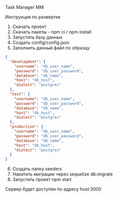 Task Manager MM

Инструкция по развертке
1. Скачать проект
2. Скачать пакеты - npm ci / npm install
3. Запустить базу данных
4. Создать config/config.json
5. Заполнить данный файл по образцу
```json
{
  "development": {
    "username": "db_user_name",
    "password": "db_user_password",
    "database": "db_name",
    "host": "db_host",
    "dialect": "postgres"
  },
  "test": {
    "username": "db_user_name",
    "password": "db_user_password",
    "database": "db_name",
    "host": "db_host",
    "dialect": "postgres"
  },
  "production": {
    "username": "db_user_name",
    "password": "db_user_password",
    "database": "db_name",
    "host": "db_host",
    "dialect": "postgres"
  }
}
```
6. Создать папку seeders
7. Накатить миграции через sequelize db:migrate
7. Запустить проект npm start

Сервер будет доступен по адресу host:3000